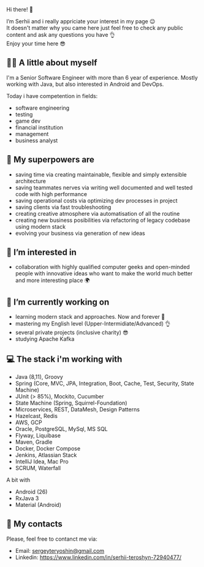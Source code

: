 Hi there! 👋

I’m Serhii and i really appriciate your interest in my page 😉<br>
It doesn't matter why you came here just feel free to check any public content and ask any questions you have 👌 <br>
Enjoy your time here 😎

## 🧑🏻 A little about myself
I'm a Senior Software Engineer with more than 6 year of experience. Mostly working with Java, but also interested in Android and DevOps.

Today i have competention in fields:
- software engineering
- testing
- game dev
- financial institution
- management
- business analyst

## 💪 My superpowers are
- saving time via creating maintainable, flexible and simply extensible architecture
- saving teammates nerves via writing well documented and well tested code with high performance
- saving operational costs via optimizing dev processes in project
- saving clients via fast troubleshooting
- creating creative atmosphere via automatisation of all the routine
- creating new business posibilities via refactoring of legacy codebase using modern stack
- evolving your business via generation of new ideas

## 💞️ I’m interested in
- collaboration with highly qualified computer geeks and open-minded people with innovative ideas who want to make the world much better and more interesting place 🌍

## 🌱 I’m currently working on
- learning modern stack and approaches. Now and forever 🤘
- mastering my English level (Upper-Intermidiate/Advanced) 👌
- several private projects (inclusive charity) 😎
- studying Apache Kafka

## 💻 The stack i'm working with
- Java (8,11), Groovy
- Spring (Core, MVC, JPA, Integration, Boot, Cache, Test, Security, State Machine)
- JUnit (> 85%), Mockito, Cucumber
- State Machine (Spring, Squirrel-Foundation)
- Microservices, REST, DataMesh, Design Patterns
- Hazelcast, Redis
- AWS, GCP
- Oracle, PostgreSQL, MySql, MS SQL
- Flyway, Liquibase
- Maven, Gradle
- Docker, Docker Compose
- Jenkins, Atlassian Stack
- IntelliJ Idea, Mac Pro
- SCRUM, Waterfall

A bit with
- Android (26)
- RxJava 3
- Material (Android)

## 💬 My contacts
Please, feel free to contanct me via:
- Email: sergeyteryoshin@gmail.com
- Linkedin: https://www.linkedin.com/in/serhii-teroshyn-72940477/
